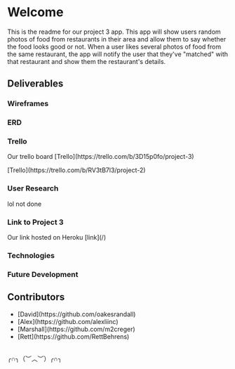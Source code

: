 # Welcome

This is the readme for our project 3 app.  This app will show users random photos of food from restaurants in their area and allow them to say whether the food looks good or not.  When a user likes several photos of food from the same restaurant, the app will notify the user that they've "matched" with that restaurant and show them the restaurant's details.

## Deliverables

### Wireframes

### ERD

### Trello
<p> Our trello board [Trello](https://trello.com/b/3D15p0fo/project-3)</p>
[Trello](https://trello.com/b/RV3tB7l3/project-2)

### User Research
lol not done

### Link to Project 3
<p> Our link hosted on Heroku [link](/)</p>

### Technologies

### Future Development


## Contributors
<ul>
  <li>[David](https://github.com/oakesrandall)</li>
  <li>[Alex](https://github.com/alexliinc)</li>
  <li>[Marshall](https://github.com/m2creger)</li>
  <li>[Rett](https://github.com/RettBehrens)</li>
</ul>

<br>
╭∩╮（︶︿︶）╭∩╮
</br>
